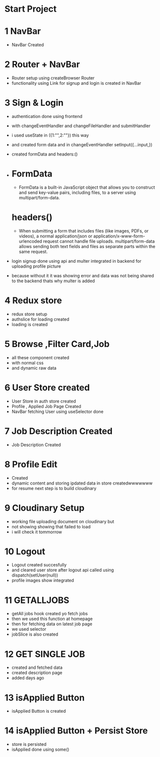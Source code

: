 # Start Project

# 1 NavBar
- NavBar Created 

# 2 Router + NavBar
 - Router setup using createBrowser Router
 - functionality using Link for signup and login is created in NavBar  

# 3 Sign & Login 
- authentication done using frontend
- with changeEventHandler and changeFileHandler and submitHandler
- i used useState in ({1:"",2:""}) this way 
- and created form data and in changeEventHandler  setInput({...input,})
- created formData and headers:()
- # FormData 
  - FormData is a built-in JavaScript object that allows you to construct and send key-value pairs, including files, to a server using multipart/form-data.
  # headers()
  - When submitting a form that includes files (like images, PDFs, or videos), a normal application/json or application/x-www-form-urlencoded request cannot handle file uploads. multipart/form-data allows sending both text fields and files as separate parts within the same request.

- login signup done using api and multer integrated in backend for uploading profile picture 
- because without it it was showing error and data was not being shared to the backend 
thats why multer is added

# 4 Redux store
- redux store setup 
- authslice for loading created
- loading is created

# 5 Browse ,Filter Card,Job 
- all these component created
- with normal css 
- and dynamic raw data

# 6 User Store created
 - User Store in auth store created
 - Profile , Applied Job Page Created
 - NavBar fetching User using useSelector done

# 7 Job Description Created
- Job Description Created 

# 8 Profile Edit 
 - Created 
 - dynamic content and storing ipdated data in store createdwwwwwww
 - for resume next step is to build cloudinary

# 9 Cloudinary Setup
- working file uploading document on cloudinary but 
- not showing showing that failed to load 
- i will check it tommorrow


# 10 Logout
- Logout created succesfully 
- and cleared user store after logout api called 
using dispatch(setUser(null))
- profile images show integrated

# 11 GETALLJOBS 
- getAll jobs hook created yo fetch jobs
- then we used this function at homepage 
- then for fetching data on latest job page 
- we used selector 
- jobSlice is also created 

# 12 GET SINGLE JOB
- created and fetched data 
- created description page 
- added days ago 

# 13 isApplied Button
- isApplied Button is created 


# 14 isApplied Button + Persist Store
- store is persisted 
- isApplied done using some()